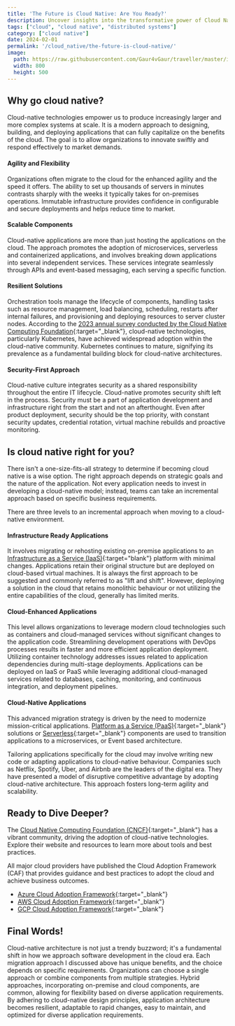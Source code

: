 ```yaml
---
title: 'The Future is Cloud Native: Are You Ready?'
description: Uncover insights into the transformative power of Cloud Native solutions and discover why embracing the cloud-native approach is key to staying ahead in ever-evolving tech landscape. Dive into the future of innovation and scalability
tags: ["cloud", "cloud native", "distributed systems"]
category: ["cloud native"]
date: 2024-02-01
permalink: '/cloud_native/the-future-is-cloud-native/'
image:
  path: https://raw.githubusercontent.com/Gaur4vGaur/traveller/master/images/cloudnative/2024-02-01-the-future-is-cloud-native.png
  width: 800
  height: 500
---
```



## Why go cloud native?
Cloud-native technologies empower us to produce increasingly larger and more complex systems at scale. It is a modern approach to designing, building, and deploying applications that can fully capitalize on the benefits of the cloud. The goal is to allow organizations to innovate swiftly and respond effectively to market demands.

#### Agility and Flexibility
Organizations often migrate to the cloud for the enhanced agility and the speed it offers. The ability to set up thousands of servers in minutes contrasts sharply with the weeks it typically takes for on-premises operations. Immutable infrastructure provides confidence in configurable and secure deployments and helps reduce time to market.

#### Scalable Components
Cloud-native applications are more than just hosting the applications on the cloud. The approach promotes the adoption of microservices, serverless and containerized applications, and involves breaking down applications into several independent services. These services integrate seamlessly through APIs and event-based messaging, each serving a specific function.

#### Resilient Solutions
Orchestration tools manage the lifecycle of components, handling tasks such as resource management, load balancing, scheduling, restarts after internal failures, and provisioning and deploying resources to server cluster nodes. According to the [2023 annual survey conducted by the Cloud Native Computing Foundation](https://www.cncf.io/reports/cncf-annual-report-2023/){:target="_blank"}, cloud-native technologies, particularly Kubernetes, have achieved widespread adoption within the cloud-native community. Kubernetes continues to mature, signifying its prevalence as a fundamental building block for cloud-native architectures.

#### Security-First Approach
Cloud-native culture integrates security as a shared responsibility throughout the entire IT lifecycle. Cloud-native promotes security shift left in the process. Security must be a part of application development and infrastructure right from the start and not an afterthought. Even after product deployment, security should be the top priority, with constant security updates, credential rotation, virtual machine rebuilds and proactive monitoring.


## Is cloud native right for you?
There isn't a one-size-fits-all strategy to determine if becoming cloud native is a wise option. The right approach depends on strategic goals and the nature of the application. Not every application needs to invest in developing a cloud-native model; instead, teams can take an incremental approach based on specific business requirements.


There are three levels to an incremental approach when moving to a cloud-native environment.

#### Infrastructure Ready Applications
It involves migrating or rehosting existing on-premise applications to an [Infrastructure as a Service (IaaS)](https://en.wikipedia.org/wiki/Infrastructure_as_a_service){:target="blank"} platform with minimal changes. Applications retain their original structure but are deployed on cloud-based virtual machines. It is always the first approach to be suggested and commonly referred to as "lift and shift". However, deploying a solution in the cloud that retains monolithic behaviour or not utilizing the entire capabilities of the cloud, generally has limited merits.


#### Cloud-Enhanced Applications
This level allows organizations to leverage modern cloud technologies such as containers and cloud-managed services without significant changes to the application code. Streamlining development operations with DevOps processes results in faster and more efficient application deployment.
Utilizing container technology addresses issues related to application dependencies during multi-stage deployments. Applications can be deployed on IaaS or PaaS while leveraging additional cloud-managed services related to databases, caching, monitoring, and continuous integration, and deployment pipelines.

#### Cloud-Native Applications
This advanced migration strategy is driven by the need to modernize mission-critical applications. [Platform as a Service (PaaS)](https://en.wikipedia.org/wiki/Platform_as_a_service){:target="_blank"} solutions or [Serverless](https://www.redhat.com/en/topics/cloud-native-apps/what-is-serverless){:target="_blank"} components are used to transition applications to a microservices, or Event based architecture.

Tailoring applications specifically for the cloud may involve writing new code or adapting applications to cloud-native behaviour. Companies such as Netflix, Spotify, Uber, and Airbnb are the leaders of the digital era. They have presented a model of disruptive competitive advantage by adopting cloud-native architecture. This approach fosters long-term agility and scalability.


## Ready to Dive Deeper?
The [Cloud Native Computing Foundation (CNCF)](https://www.cncf.io/){:target="_blank"} has a vibrant community, driving the adoption of cloud-native technologies. Explore their website and resources to learn more about tools and best practices.

All major cloud providers have published the Cloud Adoption Framework (CAF) that provides guidance and best practices to adopt the cloud and achieve business outcomes.
- [Azure Cloud Adoption Framework](https://learn.microsoft.com/en-us/azure/cloud-adoption-framework/){:target="_blank"}
- [AWS Cloud Adoption Framework](https://aws.amazon.com/cloud-adoption-framework/){:target="_blank"}
- [GCP Cloud Adoption Framework](https://cloud.google.com/adoption-framework){:target="_blank"}


## Final Words!
Cloud-native architecture is not just a trendy buzzword; it's a fundamental shift in how we approach software development in the cloud era. Each migration approach I discussed above has unique benefits, and the choice depends on specific requirements. Organizations can choose a single approach or combine components from multiple strategies. Hybrid approaches, incorporating on-premise and cloud components, are common, allowing for flexibility based on diverse application requirements.
By adhering to cloud-native design principles, application architecture becomes resilient, adaptable to rapid changes, easy to maintain, and optimized for diverse application requirements.



